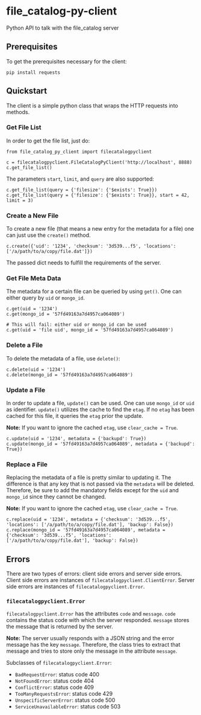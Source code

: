 # file_catalog-py-client
Python API to talk with the file_catalog server

## Prerequisites
To get the prerequisites necessary for the client:

    pip install requests

## Quickstart
The client is a simple python class that wraps the HTTP requests into methods.

### Get File List
In order to get the file list, just do:

    from file_catalog_py_client import filecatalogpyclient

    c = filecatalogpyclient.FileCatalogPyClient('http://localhost', 8888)
    c.get_file_list()

The parameters `start`, `limit`, and `query` are also supported:

    c.get_file_list(query = {'filesize': {'$exists': True}})
    c.get_file_list(query = {'filesize': {'$exists': True}}, start = 42, limit = 3)

### Create a New File
To create a new file (that means a new entry for the metadata for a file) one can just use the `create()` method.

    c.create({'uid': '1234', 'checksum': '3d539...f5', 'locations': ['/a/path/to/a/copy/file.dat']})

The passed dict needs to fulfill the requirements of the server.

### Get File Meta Data
The metadata for a certain file can be queried by using `get()`. One can either query by `uid` or `mongo_id`.

    c.get(uid = '1234')
    c.get(mongo_id = '57fd49163a7d4957ca064089')

    # This will fail: either uid or mongo_id can be used
    c.get(uid = 'file uid', mongo_id = '57fd49163a7d4957ca064089')

### Delete a File
To delete the metadata of a file, use `delete()`:

    c.delete(uid = '1234')
    c.delete(mongo_id = '57fd49163a7d4957ca064089')

### Update a File
In order to update a file, `update()` can be used. One can use `mongo_id` or `uid` as identifier. `update()` utilizes the cache to find the `etag`. If no `etag` has been cached for this file, it queries the `etag` prior the update.

**Note:** If you want to ignore the cached `etag`, use `clear_cache = True`.

    c.update(uid = '1234', metadata = {'backupd': True})
    c.update(mongo_id = '57fd49163a7d4957ca064089', metadata = {'backupd': True})

### Replace a File
Replacing the metadata of a file is pretty similar to updating it. The difference is that any key that is not passed via the `metadata` will be deleted. Therefore, be sure to add the mandatory fields except for the `uid` and `mongo_id` since they cannot be changed.

**Note:** If you want to ignore the cached `etag`, use `clear_cache = True`.

    c.replace(uid = '1234', metadata = {'checksum': '3d539...f5', 'locations': ['/a/path/to/a/copy/file.dat'], 'backup': False})
    c.replace(mongo_id = '57fd49163a7d4957ca064089', metadata = {'checksum': '3d539...f5', 'locations': ['/a/path/to/a/copy/file.dat'], 'backup': False})

## Errors
There are two types of errors: client side errors and server side errors. Client side errors are instances of `filecatalogpyclient.ClientError`. Server side errors are instances of `filecatalogpyclient.Error`.

### `filecatalogpyclient.Error`
`filecatalogpyclient.Error` has the attributes `code` and `message`. `code` contains the status code with which the server responded. `message` stores the message that is returned by the server.

**Note:** The server usually responds with a JSON string and the error message has the key `message`. Therefore, the class tries to extract that message and tries to store only the message in the attribute `message`.

Subclasses of `filecatalogpyclient.Error`:
* `BadRequestError`: status code 400
* `NotFoundError`: status code 404
* `ConflictError`: status code 409
* `TooManyRequestsError`: status code 429
* `UnspecificServerError`: status code 500
* `ServiceUnavailableError`: status code 503
